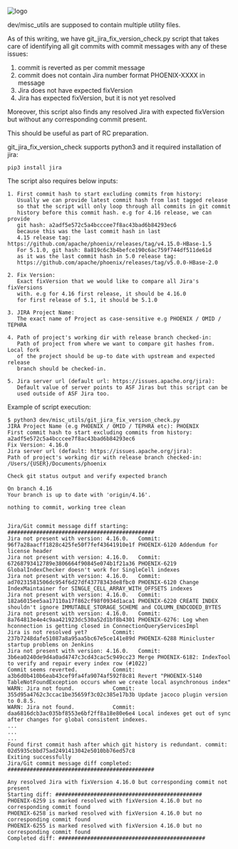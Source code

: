 <!--
Licensed to the Apache Software Foundation (ASF) under one or more
contributor license agreements.  See the NOTICE file distributed with
this work for additional information regarding copyright ownership.
The ASF licenses this file to You under the Apache License, Version 2.0
(the "License"); you may not use this file except in compliance with
the License.  You may obtain a copy of the License at

http://www.apache.org/licenses/LICENSE-2.0

Unless required by applicable law or agreed to in writing, software
distributed under the License is distributed on an "AS IS" BASIS,
WITHOUT WARRANTIES OR CONDITIONS OF ANY KIND, either express or implied.
See the License for the specific language governing permissions and
limitations under the License.
-->

![logo](http://phoenix.apache.org/images/logo.png)


dev/misc_utils are supposed to contain multiple utility files.

As of this writing, we have git_jira_fix_version_check.py script
that takes care of identifying all git commits with commit
messages with any of these issues:
1. commit is reverted as per commit message
2. commit does not contain Jira number format PHOENIX-XXXX in message
3. Jira does not have expected fixVersion
4. Jira has expected fixVersion, but it is not yet resolved

Moreover, this script also finds any resolved Jira with expected
fixVersion but without any corresponding commit present.

This should be useful as part of RC preparation.

git_jira_fix_version_check supports python3 and it required
installation of jira:
```
pip3 install jira
```
The script also requires below inputs:
```
1. First commit hash to start excluding commits from history:
   Usually we can provide latest commit hash from last tagged release
   so that the script will only loop through all commits in git commit
   history before this commit hash. e.g for 4.16 release, we can provide
   git hash: a2adf5e572c5a4bcccee7f8ac43bad6b84293ec6
   because this was the last commit hash in last
   4.15 release tag: https://github.com/apache/phoenix/releases/tag/v4.15.0-HBase-1.5
   For 5.1.0, git hash: 8a819c6c3b4befce190c6ac759f744df511de61d
   as it was the last commit hash in 5.0 release tag:
   https://github.com/apache/phoenix/releases/tag/v5.0.0-HBase-2.0

2. Fix Version:
   Exact fixVersion that we would like to compare all Jira's fixVersions
   with. e.g for 4.16 first release, it should be 4.16.0
   for first release of 5.1, it should be 5.1.0

3. JIRA Project Name:
   The exact name of Project as case-sensitive e.g PHOENIX / OMID / TEPHRA

4. Path of project's working dir with release branch checked-in:
   Path of project from where we want to compare git hashes from. Local fork
   of the project should be up-to date with upstream and expected release
   branch should be checked-in.

5. Jira server url (default url: https://issues.apache.org/jira):
   Default value of server points to ASF Jiras but this script can be
   used outside of ASF Jira too.
```


Example of script execution:
```
$ python3 dev/misc_utils/git_jira_fix_version_check.py 
JIRA Project Name (e.g PHOENIX / OMID / TEPHRA etc): PHOENIX
First commit hash to start excluding commits from history: a2adf5e572c5a4bcccee7f8ac43bad6b84293ec6
Fix Version: 4.16.0
Jira server url (default: https://issues.apache.org/jira): 
Path of project's working dir with release branch checked-in: /Users/{USER}/Documents/phoenix

Check git status output and verify expected branch

On branch 4.16
Your branch is up to date with 'origin/4.16'.

nothing to commit, working tree clean


Jira/Git commit message diff starting: ##############################################
Jira not present with version: 4.16.0. 	 Commit: 96f7a28aacff1828c425fe50f7fef43641910e1f PHOENIX-6120 Addendum for license header
Jira not present with version: 4.16.0. 	 Commit: 67268793412789e3806664f90845e074b1f21a36 PHOENIX-6219 GlobalIndexChecker doesn't work for SingleCell indexes
Jira not present with version: 4.16.0. 	 Commit: ad70231581506dc954f6d27df43778343de8fbc0 PHOENIX-6120 Change IndexMaintainer for SINGLE_CELL_ARRAY_WITH_OFFSETS indexes
Jira not present with version: 4.16.0. 	 Commit: 182a6015ee5aa17110a17f862cf98f0934d1aca1 PHOENIX-6220 CREATE INDEX shouldn't ignore IMMUTABLE_STORAGE_SCHEME and COLUMN_ENDCODED_BYTES
Jira not present with version: 4.16.0. 	 Commit: 8a764813e4e4c9aa421923dc530a52d1bf8b4301 PHOENIX-6276: Log when hconnection is getting closed in ConnectionQueryServicesImpl
Jira is not resolved yet? 		 Commit: 237b7248dafe51087a8a95aa5bc67e5ce141e89d PHOENIX-6288 Minicluster startup problems on Jenkins
Jira not present with version: 4.16.0. 	 Commit: 3b6ea0240de9d4a0ad4747c3cd43cac5c949cc23 Merge PHOENIX-6182: IndexTool to verify and repair every index row (#1022)
Commit seems reverted. 			 Commit: a3b6d0b410b6eab43cef9fa4fa9074af592f8c81 Revert "PHOENIX-5140 TableNotFoundException occurs when we create local asynchronous index"
WARN: Jira not found. 			 Commit: 355d95a4762c3ccac1be35659f3c02c385e17b3b Update jacoco plugin version to 0.8.5.
WARN: Jira not found. 			 Commit: daa6816dcb3ac035bf8553e6bf2ff8a18e80e6e4 Local indexes get out of sync after changes for global consistent indexes.
...
...
...
Found first commit hash after which git history is redundant. commit: 02d5935cbbd75ad2491413042e5010bb76ed57c8
Exiting successfully
Jira/Git commit message diff completed: ##############################################

Any resolved Jira with fixVersion 4.16.0 but corresponding commit not present
Starting diff: ##############################################
PHOENIX-6259 is marked resolved with fixVersion 4.16.0 but no corresponding commit found
PHOENIX-6258 is marked resolved with fixVersion 4.16.0 but no corresponding commit found
PHOENIX-6255 is marked resolved with fixVersion 4.16.0 but no corresponding commit found
Completed diff: ##############################################


```


